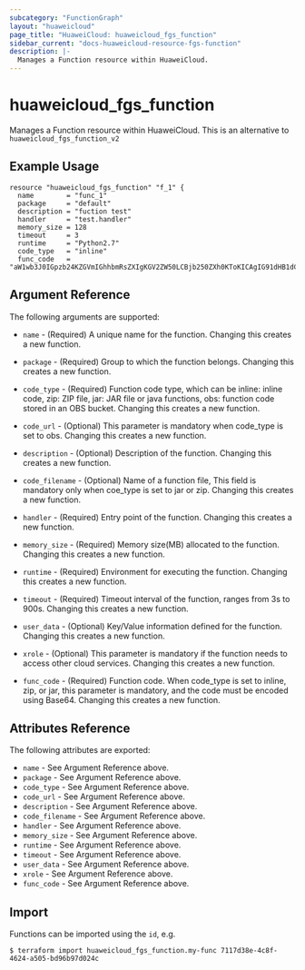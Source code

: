 ```yaml
---
subcategory: "FunctionGraph"
layout: "huaweicloud"
page_title: "HuaweiCloud: huaweicloud_fgs_function"
sidebar_current: "docs-huaweicloud-resource-fgs-function"
description: |-
  Manages a Function resource within HuaweiCloud.
---
```


# huaweicloud\_fgs\_function

Manages a Function resource within HuaweiCloud.
This is an alternative to `huaweicloud_fgs_function_v2`

## Example Usage

```hcl
resource "huaweicloud_fgs_function" "f_1" {
  name        = "func_1"
  package     = "default"
  description = "fuction test"
  handler     = "test.handler"
  memory_size = 128
  timeout     = 3
  runtime     = "Python2.7"
  code_type   = "inline"
  func_code   = "aW1wb3J0IGpzb24KZGVmIGhhbmRsZXIgKGV2ZW50LCBjb250ZXh0KToKICAgIG91dHB1dCA9ICdIZWxsbyBtZXNzYWdlOiAnICsganNvbi5kdW1wcyhldmVudCkKICAgIHJldHVybiBvdXRwdXQ="
```

## Argument Reference

The following arguments are supported:

* `name` - (Required) A unique name for the function. Changing this creates a new function.

* `package` - (Required) Group to which the function belongs. Changing this creates a new function.

* `code_type` - (Required) Function code type, which can be inline: inline code, zip: ZIP file,
	jar: JAR file or java functions, obs: function code stored in an OBS bucket. Changing this
	creates a new function.

* `code_url` - (Optional) This parameter is mandatory when code_type is set to obs. Changing this
	creates a new function.

* `description` - (Optional) Description of the function. Changing this creates a new function.

* `code_filename` - (Optional) Name of a function file, This field is mandatory only when coe_type is
	set to jar or zip. Changing this creates a new function.

* `handler` - (Required) Entry point of the function. Changing this creates a new function.

* `memory_size` - (Required) Memory size(MB) allocated to the function. Changing this creates a new function.

* `runtime` - (Required) Environment for executing the function. Changing this creates a new function.

* `timeout` - (Required) Timeout interval of the function, ranges from 3s to 900s. Changing this creates a new function.

* `user_data` - (Optional) Key/Value information defined for the function. Changing this creates a new function.

* `xrole` - (Optional) This parameter is mandatory if the function needs to access other cloud services.
	Changing this creates a new function.

* `func_code` - (Required) Function code. When code_type is set to inline, zip, or jar, this parameter is mandatory,
	and the code must be encoded using Base64. Changing this creates a new function.


## Attributes Reference

The following attributes are exported:

* `name` - See Argument Reference above.
* `package` - See Argument Reference above.
* `code_type` - See Argument Reference above.
* `code_url` - See Argument Reference above.
* `description` - See Argument Reference above.
* `code_filename` - See Argument Reference above.
* `handler` - See Argument Reference above.
* `memory_size` - See Argument Reference above.
* `runtime` - See Argument Reference above.
* `timeout` - See Argument Reference above.
* `user_data` - See Argument Reference above.
* `xrole` - See Argument Reference above.
* `func_code` - See Argument Reference above.

## Import

Functions can be imported using the `id`, e.g.

```
$ terraform import huaweicloud_fgs_function.my-func 7117d38e-4c8f-4624-a505-bd96b97d024c
```
